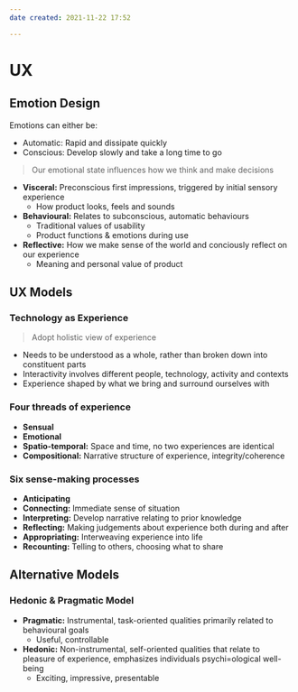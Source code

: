 ```yaml
---
date created: 2021-11-22 17:52

---
```


# UX

## Emotion Design

Emotions can either be:

- Automatic: Rapid and dissipate quickly
- Conscious: Develop slowly and take a long time to go

> Our emotional state influences how we think and make decisions

- **Visceral:** Preconscious first impressions, triggered by initial sensory experience
  - How product looks, feels and sounds
- **Behavioural:** Relates to subconscious, automatic behaviours
  - Traditional values of usability
  - Product functions & emotions during use
- **Reflective:** How we make sense of the world and conciously reflect on our experience
  - Meaning and personal value of product

## UX Models

### Technology as Experience

> Adopt holistic view of experience

- Needs to be understood as a whole, rather than broken down into constituent parts
- Interactivity involves different people, technology, activity and contexts
- Experience shaped by what we bring and surround ourselves with

### Four threads of experience

- **Sensual**
- **Emotional**
- **Spatio-temporal:** Space and time, no two experiences are identical
- **Compositional:** Narrative structure of experience, integrity/coherence

### Six sense-making processes

- **Anticipating**
- **Connecting:** Immediate sense of situation
- **Interpreting:** Develop narrative relating to prior knowledge
- **Reflecting:** Making judgements about experience both during and after
- **Appropriating:** Interweaving experience into life
- **Recounting:** Telling to others, choosing what to share

## Alternative Models

### Hedonic & Pragmatic Model

- **Pragmatic:** Instrumental, task-oriented qualities primarily related to behavioural goals
  - Useful, controllable
- **Hedonic:** Non-instrumental, self-oriented qualities that relate to pleasure of experience, emphasizes individuals psychi=ological well-being
  - Exciting, impressive, presentable
